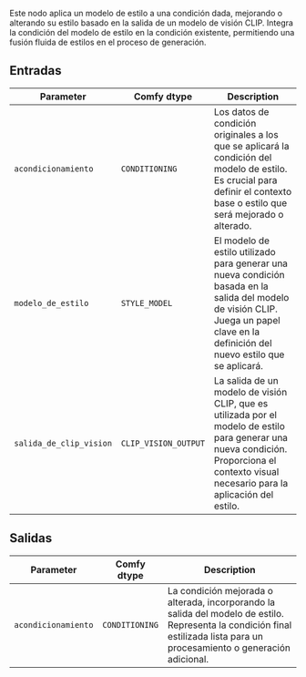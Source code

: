 Este nodo aplica un modelo de estilo a una condición dada, mejorando o alterando su estilo basado en la salida de un modelo de visión CLIP. Integra la condición del modelo de estilo en la condición existente, permitiendo una fusión fluida de estilos en el proceso de generación.

## Entradas

| Parameter             | Comfy dtype          | Description |
|-----------------------|-----------------------|-------------|
| `acondicionamiento`        | `CONDITIONING`       | Los datos de condición originales a los que se aplicará la condición del modelo de estilo. Es crucial para definir el contexto base o estilo que será mejorado o alterado. |
| `modelo_de_estilo`         | `STYLE_MODEL`        | El modelo de estilo utilizado para generar una nueva condición basada en la salida del modelo de visión CLIP. Juega un papel clave en la definición del nuevo estilo que se aplicará. |
| `salida_de_clip_vision`  | `CLIP_VISION_OUTPUT` | La salida de un modelo de visión CLIP, que es utilizada por el modelo de estilo para generar una nueva condición. Proporciona el contexto visual necesario para la aplicación del estilo. |

## Salidas

| Parameter            | Comfy dtype           | Description |
|----------------------|-----------------------|-------------|
| `acondicionamiento`       | `CONDITIONING`        | La condición mejorada o alterada, incorporando la salida del modelo de estilo. Representa la condición final estilizada lista para un procesamiento o generación adicional. |
